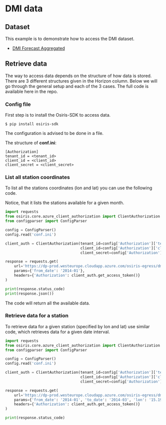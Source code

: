 # DMI data

## Dataset
This example is to demonstrate how to access the DMI dataset.

- [DMI Forecast Aggregated](https://dataplatform.energinet.dk/detail/2c844464-5872-4d60-dc2c-08d945e7e910)

## Retrieve data

The way to access data depends on the structure of how data is stored.
There are 3 different structures given in the Horizon column.
Below we will go through the general setup and each of the 3 cases.
The full code is available here in the repo.

### Config file
First step is to install the Osiris-SDK to access data.
``` shell
$ pip install osiris-sdk
```

The configuration is advised to be done in a file.

The structure of **conf.ini**:
```
[Authorization]
tenant_id = <tenant_id>
client_id = <client_id>
client_secret = <client_secret>
```

### List all station coordinates
To list all the stations coordinates (lon and lat) you can use the following code.

Notice, that it lists the stations available for a given month.
``` python
import requests
from osiris.core.azure_client_authorization import ClientAuthorization
from configparser import ConfigParser

config = ConfigParser()
config.read('conf.ini')

client_auth = ClientAuthorization(tenant_id=config['Authorization']['tenant_id'],
                                  client_id=config['Authorization']['client_id'],
                                  client_secret=config['Authorization']['client_secret'])

response = requests.get(
    url='https://dp-prod.westeurope.cloudapp.azure.com/osiris-egress/dmi_list',
    params={'from_date': '2014-01'},
    headers={'Authorization': client_auth.get_access_token()}
)

print(response.status_code)
print(response.json())
```
The code will return all the available data.

### Retrieve data for a station
To retrieve data for a given station (specified by lon and lat) use similar code,
which retrieves data for a given date interval.
``` python
import requests
from osiris.core.azure_client_authorization import ClientAuthorization
from configparser import ConfigParser

config = ConfigParser()
config.read('conf.ini')

client_auth = ClientAuthorization(tenant_id=config['Authorization']['tenant_id'],
                                  client_id=config['Authorization']['client_id'],
                                  client_secret=config['Authorization']['client_secret'])

response = requests.get(
    url='https://dp-prod.westeurope.cloudapp.azure.com/osiris-egress/dmi',
    params={'from_date': '2014-01', 'to_date': '2014-03', 'lon': '15.19', 'lat': '55.00'},
    headers={'Authorization': client_auth.get_access_token()}
)

print(response.status_code)
```
